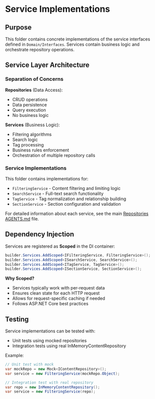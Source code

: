 # Service Implementations

## Purpose

This folder contains concrete implementations of the service interfaces defined in `Domain/Interfaces`. Services contain business logic and orchestrate repository operations.

## Service Layer Architecture

### Separation of Concerns

**Repositories** (Data Access):
- CRUD operations
- Data persistence
- Query execution
- No business logic

**Services** (Business Logic):
- Filtering algorithms
- Search logic
- Tag processing
- Business rules enforcement
- Orchestration of multiple repository calls

### Service Implementations

This folder contains implementations for:
- `FilteringService` - Content filtering and limiting logic
- `SearchService` - Full-text search functionality
- `TagService` - Tag normalization and relationship building
- `SectionService` - Section configuration and validation

For detailed information about each service, see the main [Repositories AGENTS.md](../Repositories/AGENTS.md) file.

## Dependency Injection

Services are registered as **Scoped** in the DI container:

```csharp
builder.Services.AddScoped<IFilteringService, FilteringService>();
builder.Services.AddScoped<ISearchService, SearchService>();
builder.Services.AddScoped<ITagService, TagService>();
builder.Services.AddScoped<ISectionService, SectionService>();
```

**Why Scoped?**
- Services typically work with per-request data
- Ensures clean state for each HTTP request
- Allows for request-specific caching if needed
- Follows ASP.NET Core best practices

## Testing

Service implementations can be tested with:
- Unit tests using mocked repositories
- Integration tests using real InMemoryContentRepository

Example:
```csharp
// Unit test with mock
var mockRepo = new Mock<IContentRepository>();
var service = new FilteringService(mockRepo.Object);

// Integration test with real repository
var repo = new InMemoryContentRepository();
var service = new FilteringService(repo);
```
